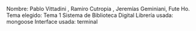 Nombre: Pablo Vittadini , Ramiro Cutropia , Jeremías Geminiani, Fute Ho.
Tema elegido: Tema 1 Sistema de Biblioteca Digital
Librería usada: mongoose
Interface usada: terminal
